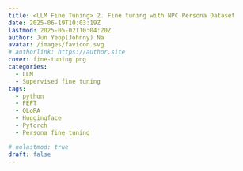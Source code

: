 ```yaml
---
title: <LLM Fine Tuning> 2. Fine tuning with NPC Persona Dataset
date: 2025-06-19T10:03:19Z
lastmod: 2025-05-02T10:04:20Z
author: Jun Yeop(Johnny) Na
avatar: /images/favicon.svg
# authorlink: https://author.site
cover: fine-tuning.png
categories:
  - LLM
  - Supervised fine tuning
tags:
  - python
  - PEFT
  - QLoRA
  - Huggingface
  - Pytorch
  - Persona fine tuning

# nolastmod: true
draft: false
---
```

